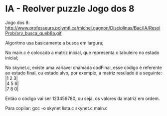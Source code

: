 # IA - Reolver puzzle Jogo dos 8 
Jogo dos 8: http://www.professeurs.polymtl.ca/michel.gagnon/Disciplinas/Bac/IA/ResolProb/arv_busca_queb8a.gif

Algoritmo usa basicamente a busca em largura;

No main.c é colocado a matriz inicial, que representa o tabuleiro no estado inicial;

No skynet.c, existe uma variavel chamada codFinal, esse código é referente ao estado final, ou estado alvo, por exemplo, a matriz resulado é a seguinte:
|1 2 3|<br/>
|4 5 6|<br/>
|7 8 0|<br/>

Então o código vai ser 123456780, ou seja, os valores da matriz em ordem.

Para copilar: gcc -o skynet lista.c skynet.c main.c
